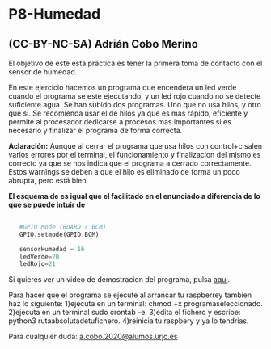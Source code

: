# P8-Humedad

## (CC-BY-NC-SA) Adrián Cobo Merino

El objetivo de este esta práctica es tener la primera toma de contacto con el sensor de humedad.

En este ejercicio hacemos un programa que encendera un led verde cuando el programa se esté ejecutando, y un led rojo cuando no se detecte
suficiente agua. Se han subido dos programas. Uno que no usa hilos, y otro que si. Se recomienda usar el de hilos ya que es mas rápido,
eficiente y permite al procesador dedicarse a procesos mas importantes si es necesario y finalizar el programa de forma correcta.

**Aclaración:**
Aunque al cerrar el programa que usa hilos con control+c salen varios errores por el terminal, el funcionamiento y finalizacion del mismo
es correcto ya que se nos indica que el programa a cerrado correctamente. Estos warnings se deben a que el hilo es eliminado de forma
un poco abrupta, pero está bien.

**El esquema de es igual que el facilitado en el enunciado a diferencia de lo que se puede intuir de**

```python
   
   #GPIO Mode (BOARD / BCM)
   GPIO.setmode(GPIO.BCM)

   sensorHumedad = 16
   ledVerde=20
   ledRojo=21
```

Si quieres ver un video de demostracion del programa, pulsa [aqui](https://drive.google.com/file/d/1CtN3hMUaAqXXbgcD6rmA94BVnNn1w9FZ/view?usp=sharing).

Para hacer que el programa se ejecute al arrancar tu raspberrey tambien haz lo siguiente:
1)ejecuta en un terminal: chmod +x programaseleccionado.
2)ejecuta en un terminal sudo crontab -e.
3)edita el fichero y escribe: python3 rutaabsolutadetufichero.
4)reinicia tu raspbery y ya lo tendrias.

Para cualquier duda: <a.cobo.2020@alumos.urjc.es>
